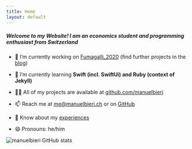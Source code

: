 ```yaml
---
title: Home
layout: default
---
```

<h5 class="home-page-heading">Welcome to my Website! I am an economics student and programming enthusiast from Switzerland</h5>

- 🔭 I’m currently working on [Fumagalli_2020](https://github.com/manuelbieri/Fumagalli_2020) (find further projects in the [blog](blog.html))

- 🌱 I’m currently learning **Swift (incl. SwiftUi) and Ruby (context of Jekyll)**

- 👨‍💻 All of my projects are available at [github.com/manuelbieri](https://github.com/manuelbieri)

- 📫 Reach me at [me@manuelbieri.ch](mailto:me@manuelbieri.ch) or on [GitHub](https://github.com/manuelbieri)

- 📄 Know about my [experiences](about.html)

- 😄 Pronouns: he/him

<img src="https://github-readme-streak-stats.herokuapp.com/?user=manuelbieri" class="github-stats" alt="manuelbieri GitHub stats" />